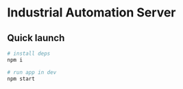 # Industrial Automation Server

## Quick launch

```sh
# install deps
npm i 

# run app in dev
npm start
```

